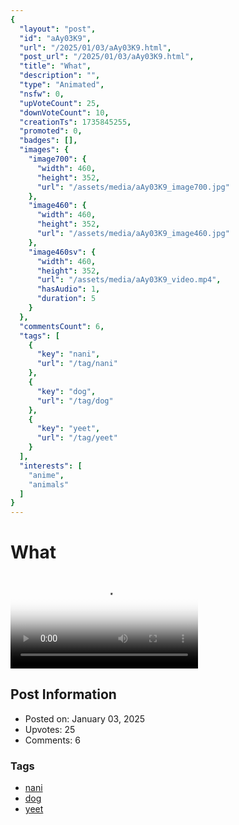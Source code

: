 ```yaml
---
{
  "layout": "post",
  "id": "aAy03K9",
  "url": "/2025/01/03/aAy03K9.html",
  "post_url": "/2025/01/03/aAy03K9.html",
  "title": "What",
  "description": "",
  "type": "Animated",
  "nsfw": 0,
  "upVoteCount": 25,
  "downVoteCount": 10,
  "creationTs": 1735845255,
  "promoted": 0,
  "badges": [],
  "images": {
    "image700": {
      "width": 460,
      "height": 352,
      "url": "/assets/media/aAy03K9_image700.jpg"
    },
    "image460": {
      "width": 460,
      "height": 352,
      "url": "/assets/media/aAy03K9_image460.jpg"
    },
    "image460sv": {
      "width": 460,
      "height": 352,
      "url": "/assets/media/aAy03K9_video.mp4",
      "hasAudio": 1,
      "duration": 5
    }
  },
  "commentsCount": 6,
  "tags": [
    {
      "key": "nani",
      "url": "/tag/nani"
    },
    {
      "key": "dog",
      "url": "/tag/dog"
    },
    {
      "key": "yeet",
      "url": "/tag/yeet"
    }
  ],
  "interests": [
    "anime",
    "animals"
  ]
}
---
```


# What

<video controls playsinline loop poster="/assets/media/aAy03K9_image460.jpg">
  <source src="/assets/media/aAy03K9_video.mp4" type="video/mp4">
  Your browser does not support the video tag.
</video>

## Post Information

- Posted on: January 03, 2025
- Upvotes: 25
- Comments: 6

### Tags

- [nani](/tag/nani)
- [dog](/tag/dog)
- [yeet](/tag/yeet)
